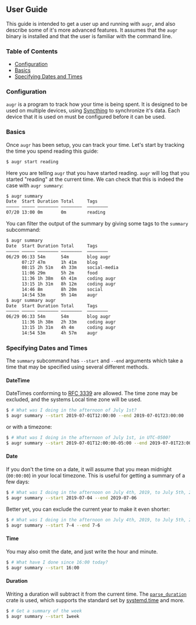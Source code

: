 ## User Guide

This guide is intended to get a user up and running with `augr`, and also
describe some of it's more advanced features. It assumes that the `augr` binary
is installed and that the user is familiar with the command line.

### Table of Contents

* [Configuration](#configuration)
* [Basics](#basics)
* [Specifying Dates and Times](#specifying-dates-and-times)

### Configuration

`augr` is a program to track how your time is being spent. It is designed to be
used on multiple devices, using [Syncthing] to synchronize it's data. Each
device that it is used on must be configured before it can be used.

[Syncthing]: https://syncthing.net/

### Basics

Once `augr` has been setup, you can track your time. Let's start by tracking
the time you spend reading this guide:

```sh
$ augr start reading
```

Here you are telling `augr` that you have started reading. `augr` will log that
you started "reading" at the current time. We can check that this is indeed the
case with `augr summary`:

```sh
$ augr summary
Date  Start Duration Total     Tags
――――― ――――― ―――――――― ――――――――  ――――――――
07/20 13:00 0m       0m        reading
```

You can filter the output of the summary by giving some tags to the `summary`
subcommand:

```sh
$ augr summary
Date  Start Duration Total     Tags
――――― ――――― ―――――――― ――――――――  ――――――――
06/29 06:33 54m      54m       blog augr
      07:27 47m      1h 41m    blog
      08:15 2h 51m   4h 33m    social-media
      11:06 29m      5h 2m     food
      11:36 1h 38m   6h 41m    coding augr
      13:15 1h 31m   8h 12m    coding augr
      14:46 8m       8h 20m    social
      14:54 53m      9h 14m    augr
$ augr summary augr
Date  Start Duration Total     Tags
――――― ――――― ―――――――― ――――――――  ――――――――
06/29 06:33 54m      54m       blog augr
      11:36 1h 38m   2h 33m    coding augr
      13:15 1h 31m   4h 4m     coding augr
      14:54 53m      4h 57m    augr
```

### Specifying Dates and Times

The `summary` subcommand has `--start` and `--end` arguments which take a time
that may be specified using several different methods.

#### DateTime

DateTimes conforming to [RFC 3339][rfc3339] are allowed. The time zone may be
excluded, and the systems Local time zone will be used.

```sh
$ # What was I doing in the afternoon of July 1st?
$ augr summary --start 2019-07-01T12:00:00 --end 2019-07-01T23:00:00
```

or with a timezone:

```sh
$ # What was I doing in the afternoon of July 1st, in UTC-0500?
$ augr summary --start 2019-07-01T12:00:00-05:00 --end 2019-07-01T23:00:00-05:00
```

[rfc3339]: https://en.wikipedia.org/wiki/ISO_8601

#### Date

If you don't the time on a date, it will assume that you mean midnight
(`00:00:00`) in your local timezone. This is useful for getting a summary of
a few days:

```sh
$ # What was I doing in the afternoon on July 4th, 2019, to July 5th, 2019?
$ augr summary --start 2019-07-04 --end 2019-07-06
```

Better yet, you can exclude the current year to make it even shorter:

```sh
$ # What was I doing in the afternoon on July 4th, 2019, to July 5th, 2019?
$ augr summary --start 7-4 --end 7-6
```

#### Time

You may also omit the date, and just write the hour and minute.

```sh
$ # What have I done since 16:00 today?
$ augr summary --start 16:00
```

#### Duration

Writing a duration will subtract it from the current time. The [`parse_duration`]
crate is used, which supports the standard set by [systemd.time] and more.

```sh
$ # Get a summary of the week
$ augr summary --start 1week
```

[`parse_duration`]: https://crates.io/crates/parse_duration
[systemd.time]: https://www.freedesktop.org/software/systemd/man/systemd.time.html#Parsing%20Time%20Spans
